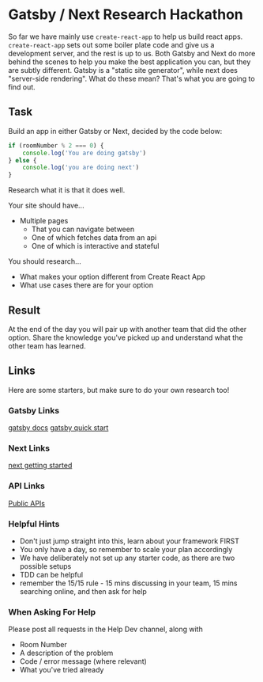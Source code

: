 # Gatsby / Next Research Hackathon

So far we have mainly use `create-react-app` to help us build react apps.
`create-react-app` sets out some boiler plate code and give us a development
server, and the rest is up to us. Both Gatsby and Next do more behind the scenes
to help you make the best application you can, but they are subtly different.
Gatsby is a "static site generator", while next does "server-side rendering".
What do these mean? That's what you are going to find out.

## Task

Build an app in either Gatsby or Next, decided by the code below:

```js
if (roomNumber % 2 === 0) {
	console.log('You are doing gatsby')
} else {
	console.log('you are doing next')
}
```

Research what it is that it does well.

Your site should have...

- Multiple pages
  - That you can navigate between
  - One of which fetches data from an api
  - One of which is interactive and stateful

You should research...

- What makes your option different from Create React App
- What use cases there are for your option

## Result

At the end of the day you will pair up with another team that did the other
option. Share the knowledge you've picked up and understand what the other team
has learned.

## Links

Here are some starters, but make sure to do your own research too!

### Gatsby Links

[gatsby docs](https://www.gatsbyjs.com/docs/)
[gatsby quick start](https://www.gatsbyjs.com/docs/quick-start/)

### Next Links

[next getting started](https://nextjs.org/docs)

### API Links

[Public APIs](https://github.com/public-apis/public-apis)

### Helpful Hints

- Don't just jump straight into this, learn about your framework FIRST
- You only have a day, so remember to scale your plan accordingly
- We have deliberately not set up any starter code, as there are two possible
  setups
- TDD can be helpful
- remember the 15/15 rule - 15 mins discussing in your team, 15 mins searching
  online, and then ask for help

### When Asking For Help

Please post all requests in the Help Dev channel, along with

- Room Number
- A description of the problem
- Code / error message (where relevant)
- What you've tried already
